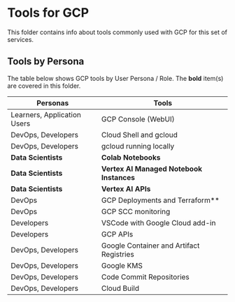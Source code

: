 # Tools for GCP

This folder contains info about tools commonly used with GCP for this set of services.


## Tools by Persona

The table below shows GCP tools by User Persona / Role.  The **bold** item(s) are covered in this folder.

| Personas  | Tools |
| ------------- | ------------- |
| Learners, Application Users  | GCP Console (WebUI) |
| DevOps, Developers  | Cloud Shell and gcloud  |
| DevOps, Developers  | gcloud running locally |
| **Data Scientists**  | **Colab Notebooks**  |
| **Data Scientists**  | **Vertex AI Managed Notebook Instances**  |
| **Data Scientists**  | **Vertex AI APIs**  |
| DevOps  | GCP Deployments and Terraform**  |
| DevOps  | GCP SCC monitoring  |
| Developers  | VSCode with Google Cloud add-in  |
| Developers  | GCP APIs  |
| DevOps, Developers  | Google Container and Artifact Registries |
| DevOps, Developers  | Google KMS |
| DevOps, Developers  | Code Commit Repositories |
| DevOps, Developers  | Cloud Build |